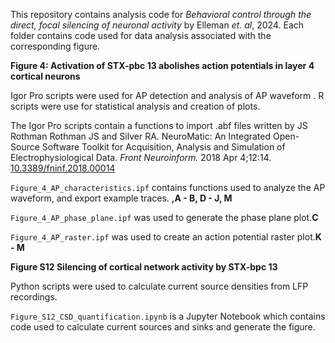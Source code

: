 This repository contains  analysis code for _Behavioral control through the direct, focal silencing of neuronal activity_ by Elleman _et. al_, 2024. Each folder contains code used for data analysis associated with the corresponding figure. 


**Figure 4: Activation of STX-pbc 13 abolishes action potentials in layer 4 cortical neurons** 

Igor Pro scripts were used for AP detection and analysis of AP waveform . R scripts were use for statistical analysis and creation of plots. 

The Igor Pro scripts contain a functions to import .abf files written by JS Rothman Rothman JS and Silver RA. NeuroMatic: An Integrated Open-Source Software Toolkit for Acquisition, Analysis and Simulation of Electrophysiological Data. _Front Neuroinform._ 2018 Apr 4;12:14. [10.3389/fninf.2018.00014](https://www.frontiersin.org/articles/10.3389/fninf.2018.00014/full)


`Figure_4_AP_characteristics.ipf` contains functions used to analyze the AP waveform, and export example traces. **,A - B, D - J, M**

`Figure_4_AP_phase_plane.ipf` was used to generate the phase plane plot.**C**

`Figure_4_AP_raster.ipf` was used to create an action potential raster plot.**K - M**


**Figure S12 Silencing of cortical network activity by STX-bpc 13**

Python scripts were used to calculate current source densities from LFP recordings.

`Figure_S12_CSD_quantification.ipynb` is a Jupyter Notebook which contains code used to calculate current sources and sinks and generate the figure.











